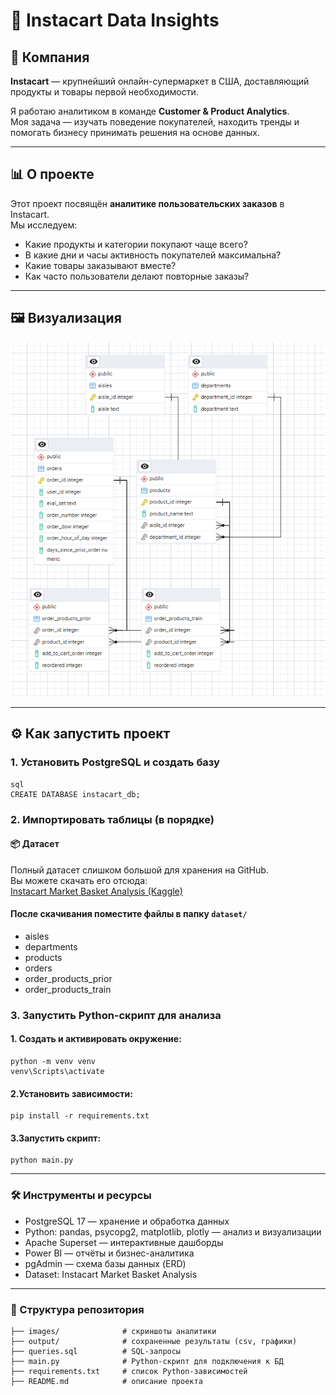 # 🛒 Instacart Data Insights  

## 📌 Компания  
**Instacart** — крупнейший онлайн-супермаркет в США, доставляющий продукты и товары первой необходимости.  

Я работаю аналитиком в команде **Customer & Product Analytics**.  
Моя задача — изучать поведение покупателей, находить тренды и помогать бизнесу принимать решения на основе данных.  

---

## 📊 О проекте  
Этот проект посвящён **аналитике пользовательских заказов** в Instacart.  
Мы исследуем:  
- Какие продукты и категории покупают чаще всего?  
- В какие дни и часы активность покупателей максимальна?  
- Какие товары заказывают вместе?  
- Как часто пользователи делают повторные заказы?  

---

## 🖼️ Визуализация  
![ER Diagram](images/ERD.png)

---

## ⚙️ Как запустить проект  

### 1. Установить PostgreSQL и создать базу  
    sql
    CREATE DATABASE instacart_db;
### 2. Импортировать таблицы (в порядке)
   #### 📦 Датасет
Полный датасет слишком большой для хранения на GitHub.  
Вы можете скачать его отсюда:  
[Instacart Market Basket Analysis (Kaggle)](https://www.kaggle.com/datasets/psparks/instacart-market-basket-analysis)
   
   #### После скачивания поместите файлы в папку `dataset/`   
   - aisles
   - departments
   - products
   - orders
   - order_products_prior
   - order_products_train

### 3. Запустить Python-скрипт для анализа
 #### 1. Создать и активировать окружение:
    python -m venv venv
    venv\Scripts\activate 
 #### 2.Установить зависимости:
    pip install -r requirements.txt

 #### 3.Запустить скрипт:
    python main.py
    
---

### 🛠 Инструменты и ресурсы
 - PostgreSQL 17 — хранение и обработка данных
 - Python: pandas, psycopg2, matplotlib, plotly — анализ и визуализации
 - Apache Superset — интерактивные дашборды
 - Power BI — отчёты и бизнес-аналитика
 - pgAdmin — схема базы данных (ERD)
 - Dataset: Instacart Market Basket Analysis

---

### 📂 Структура репозитория
```
├── images/              # скриншоты аналитики
├── output/              # сохраненные результаты (csv, графики)
├── queries.sql          # SQL-запросы
├── main.py              # Python-скрипт для подключения к БД
├── requirements.txt     # список Python-зависимостей
├── README.md            # описание проекта
```
